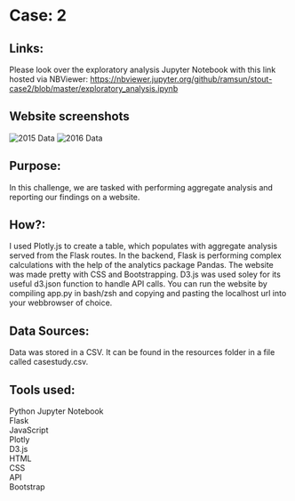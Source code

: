 # Case: 2 

## Links:
Please look over the exploratory analysis Jupyter Notebook with this link hosted via NBViewer: 
https://nbviewer.jupyter.org/github/ramsun/stout-case2/blob/master/exploratory_analysis.ipynb

## Website screenshots
![2015 Data](/readme_assets/2015_data.png "2015 Data")
![2016 Data](/readme_assets/2016_data_with_dropdown_menu.png "2016 Data And Dropdown")

## Purpose:
In this challenge, we are tasked with performing aggregate analysis and reporting our findings on a website.

## How?:
I used Plotly.js to create a table, which populates with aggregate analysis served from the Flask routes.  In the backend, Flask is performing complex calculations with the help of the analytics package Pandas.  The website was made pretty with CSS and Bootstrapping.  D3.js was used soley for its useful d3.json function to handle API calls.  You can run the website by compiling app.py in bash/zsh and copying and pasting the localhost url into your webbrowser of choice.

## Data Sources:
Data was stored in a CSV.  It can be found in the resources folder in a file called casestudy.csv.

## Tools used:
Python
Jupyter Notebook  
Flask  
JavaScript  
Plotly  
D3.js  
HTML  
CSS  
API  
Bootstrap  